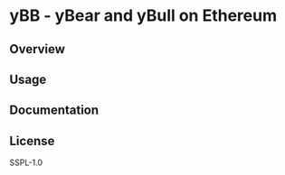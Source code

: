 # yBB - yBear and yBull on Ethereum

## Overview


## Usage


## Documentation


## License 

SSPL-1.0


